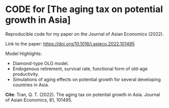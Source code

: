 # CODE for [The aging tax on potential growth in Asia]
Reproducible code for my paper on the Journal of Asian Economics (2022).

Link to the paper: https://doi.org/10.1016/j.asieco.2022.101495

Model Highlights:
- Diamond-type OLG model.
- Endogenous retirement, survival rate, functional form of old-age productivity.
- Simulations of aging effects on potential growth for several developing countries in Asia.

**Cite**: Tran, Q. T. (2022). The aging tax on potential growth in Asia. Journal of Asian Economics, 81, 101495.
